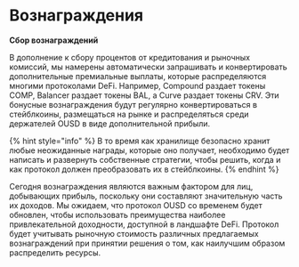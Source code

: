 # Вознаграждения

**Сбор вознаграждений**

В дополнение к сбору процентов от кредитования и рыночных комиссий, мы намерены автоматически запрашивать и конвертировать дополнительные премиальные выплаты, которые распределяются многими протоколами DeFi. Например, Compound раздает токены COMP, Balancer раздает токены BAL, а Curve раздает токены CRV. Эти бонусные вознаграждения будут регулярно конвертироваться в стейблкоины, размещаться на рынке и распределяться среди держателей OUSD в виде дополнительной прибыли.

{% hint style="info" %}
В то время как хранилище безопасно хранит любые неожиданные награды, которые оно получает, необходимо будет написать и развернуть собственные стратегии, чтобы решить, когда и как протокол должен преобразовать их в стейблкоины.
{% endhint %}

Сегодня вознаграждения являются важным фактором для лиц, добывающих прибыль, поскольку они составляют значительную часть их доходов. Мы ожидаем, что протокол OUSD со временем будет обновлен, чтобы использовать преимущества наиболее привлекательной доходности, доступной в ландшафте DeFi. Протокол будет учитывать рыночную стоимость различных предлагаемых вознаграждений при принятии решения о том, как наилучшим образом распределить ресурсы.



